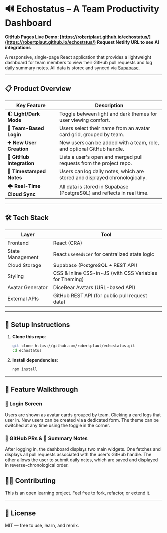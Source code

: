 # 🔊 Echostatus – A Team Productivity Dashboard

**GitHub Pages Live Demo: [https://robertplaut.github.io/echostatus/](https://robertplaut.github.io/echostatus/)**
**Request Netlify URL to see AI integrations**

A responsive, single-page React application that provides a lightweight dashboard for team members to view their GitHub pull requests and log daily summary notes. All data is stored and synced via [Supabase](https://supabase.com).

---

## 📋 Product Overview

| Key Feature                | Description                                                                |
| -------------------------- | -------------------------------------------------------------------------- |
| 🌓 **Light/Dark Mode**     | Toggle between light and dark themes for user viewing comfort.             |
| 🔐 **Team-Based Login**    | Users select their name from an avatar card grid, grouped by team.         |
| ➕ **New User Creation**   | New users can be added with a team, role, and optional GitHub handle.      |
| 🐙 **GitHub Integration**  | Lists a user's open and merged pull requests from the project repo.        |
| 📝 **Timestamped Notes**   | Users can log daily notes, which are stored and displayed chronologically. |
| 🌩 **Real-Time Cloud Sync** | All data is stored in Supabase (PostgreSQL) and reflects in real time.     |

---

## 🛠 Tech Stack

| Layer            | Tool                                                    |
| ---------------- | ------------------------------------------------------- |
| Frontend         | React (CRA)                                             |
| State Management | React `useReducer` for centralized state logic          |
| Cloud Storage    | Supabase (PostgreSQL + REST API)                        |
| Styling          | CSS & Inline CSS-in-JS (with CSS Variables for Theming) |
| Avatar Generator | DiceBear Avatars (URL-based API)                        |
| External APIs    | GitHub REST API (for public pull request data)          |

---

## 🔧 Setup Instructions

1.  **Clone this repo**:

    ```bash
    git clone https://github.com/robertplaut/echostatus.git
    cd echostatus
    ```

2.  **Install dependencies**:

    ```bash
    npm install
    ```

---

## 🧪 Feature Walkthrough

### 🧍 Login Screen

Users are shown as avatar cards grouped by team. Clicking a card logs that user in. New users can be created via a dedicated form. The theme can be switched at any time using the toggle in the corner.

### 🐙 GitHub PRs & 📝 Summary Notes

After logging in, the dashboard displays two main widgets. One fetches and displays all pull requests associated with the user's GitHub handle. The other allows the user to submit daily notes, which are saved and displayed in reverse-chronological order.

## 👨‍💻 Contributing

This is an open learning project. Feel free to fork, refactor, or extend it.

---

## 📄 License

MIT — free to use, learn, and remix.
